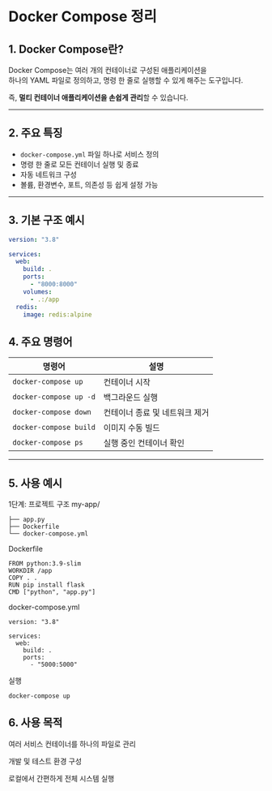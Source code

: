 # Docker Compose 정리

## 1. Docker Compose란?

Docker Compose는 여러 개의 컨테이너로 구성된 애플리케이션을  
하나의 YAML 파일로 정의하고, 명령 한 줄로 실행할 수 있게 해주는 도구입니다.

즉, **멀티 컨테이너 애플리케이션을 손쉽게 관리**할 수 있습니다.

---

## 2. 주요 특징

- `docker-compose.yml` 파일 하나로 서비스 정의
- 명령 한 줄로 모든 컨테이너 실행 및 종료
- 자동 네트워크 구성
- 볼륨, 환경변수, 포트, 의존성 등 쉽게 설정 가능

---

## 3. 기본 구조 예시

```yaml
version: "3.8"

services:
  web:
    build: .
    ports:
      - "8000:8000"
    volumes:
      - .:/app
  redis:
    image: redis:alpine
```

## 4. 주요 명령어

| 명령어 | 설명 |
|--------|------|
| `docker-compose up` | 컨테이너 시작 |
| `docker-compose up -d` | 백그라운드 실행 |
| `docker-compose down` | 컨테이너 종료 및 네트워크 제거 |
| `docker-compose build` | 이미지 수동 빌드 |
| `docker-compose ps` | 실행 중인 컨테이너 확인 |

---

## 5. 사용 예시
1단계: 프로젝트 구조
my-app/
```
├── app.py
├── Dockerfile
└── docker-compose.yml
```
Dockerfile
```
FROM python:3.9-slim
WORKDIR /app
COPY . .
RUN pip install flask
CMD ["python", "app.py"]
```
docker-compose.yml
```
version: "3.8"

services:
  web:
    build: .
    ports:
      - "5000:5000"
```
실행
```
docker-compose up
```
## 6. 사용 목적
여러 서비스 컨테이너를 하나의 파일로 관리

개발 및 테스트 환경 구성

로컬에서 간편하게 전체 시스템 실행



